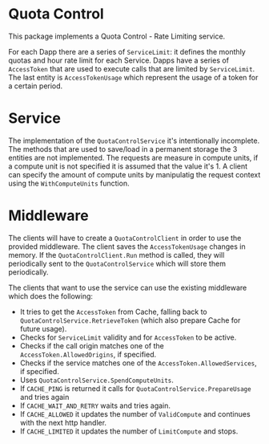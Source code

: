 # Quota Control

This package implements a Quota Control - Rate Limiting service.

For each Dapp there are a series of `ServiceLimit`: it defines the monthly quotas and hour rate limit for each Service.
Dapps have a series of `AccessToken` that are used to execute calls that are limited by `ServiceLimit`.
The last entity is `AccessTokenUsage` which represent the usage of a token for a certain period.

# Service

The implementation of the `QuotaControlService` it's intentionally incomplete. 
The methods that are used to save/load in a permanent storage the 3 entities are not implemented.
The requests are measure in compute units, if a compute unit is not specified it is assumed that the value it's 1.
A client can specify the amount of compute units by manipulatig the request context using the `WithComputeUnits` function.

# Middleware
The clients will have to create a `QuotaControlClient` in order to use the provided middleware.
The client saves the `AccessTokenUsage` changes in memory. If the `QuotaControlClient.Run` method is called, 
they will periodically sent to the `QuotaControlService` which will store them periodically.

The clients that want to use the service can use the existing middleware which does the following:

- It tries to get the `AccessToken` from Cache, falling back to `QuotaControlService.RetrieveToken` 
(which also prepare Cache for future usage).
- Checks for `ServiceLimit` validity and for `AccessToken` to be active.
- Checks if the call origin matches one of the `AccessToken.AllowedOrigins`, if specified.
- Checks if the service matches one of the `AccessToken.AllowedServices`, if specified.
- Uses `QuotaControlService.SpendComputeUnits`.
- If `CACHE_PING` is returned it calls for `QuotaControlService.PrepareUsage` and tries again
- If `CACHE_WAIT_AND_RETRY` waits and tries again.
- If `CACHE_ALLOWED` it updates the number of `ValidCompute` and continues with the next http handler.
- If `CACHE_LIMITED` it updates the number of `LimitCompute` and stops.